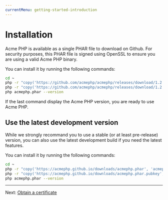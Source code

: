 ```yaml
---
currentMenu: getting-started-introduction
---
```


# Installation

Acme PHP is available as a single PHAR file to download on Github. For security purposes,
this PHAR file is signed using OpenSSL to ensure you are using a valid Acme PHP binary.

You can install it by running the following commands:

``` bash
cd ~
php -r "copy('https://github.com/acmephp/acmephp/releases/download/1.2.0/acmephp.phar', 'acmephp.phar');"
php -r "copy('https://github.com/acmephp/acmephp/releases/download/1.2.0/acmephp.phar.pubkey', 'acmephp.phar.pubkey');"
php acmephp.phar --version
```

If the last command display the Acme PHP version, you are ready to use Acme PHP.

## Use the latest development version

While we strongly recommand you to use a stable (or at least pre-release) version, you can also use the latest
development build if you need the latest features.

You can install it by running the following commands:

``` bash
cd ~
php -r "copy('https://acmephp.github.io/downloads/acmephp.phar', 'acmephp.phar');"
php -r "copy('https://acmephp.github.io/downloads/acmephp.phar.pubkey', 'acmephp.phar.pubkey');"
php acmephp.phar --version
```

---------------------------------------------------------------------

Next: [Obtain a certificate](/documentation/getting-started/2-obtain-certificate-easy.html)
